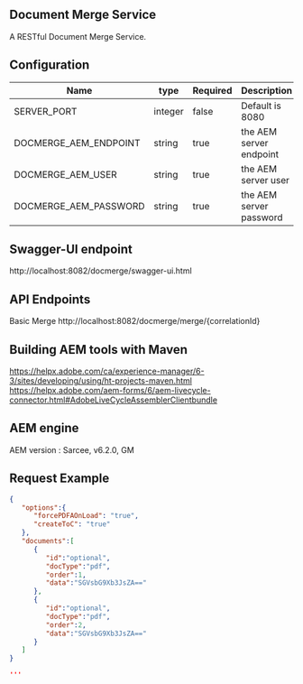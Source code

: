 ## Document Merge Service

A RESTful Document Merge Service. 

## Configuration

| Name | type | Required | Description |
| --- | --- | --- | --- |
| SERVER_PORT | integer | false | Default is 8080 |
| DOCMERGE_AEM_ENDPOINT | string | true | the AEM server endpoint |
| DOCMERGE_AEM_USER | string | true | the AEM server user |
| DOCMERGE_AEM_PASSWORD | string | true | the AEM server password |


## Swagger-UI endpoint
http://localhost:8082/docmerge/swagger-ui.html

## API Endpoints

Basic Merge
http://localhost:8082/docmerge/merge/{correlationId}

## Building AEM tools with Maven
https://helpx.adobe.com/ca/experience-manager/6-3/sites/developing/using/ht-projects-maven.html
https://helpx.adobe.com/aem-forms/6/aem-livecycle-connector.html#AdobeLiveCycleAssemblerClientbundle

## AEM engine
AEM version : Sarcee, v6.2.0, GM

## Request Example
```json
{
   "options":{
      "forcePDFAOnLoad": "true",  
      "createToC": "true"
   },
   "documents":[
      {
         "id":"optional",
         "docType":"pdf",
         "order":1, 
         "data":"SGVsbG9Xb3JsZA=="
      },
      {
         "id":"optional",
         "docType":"pdf",
         "order":2,
         "data":"SGVsbG9Xb3JsZA=="
      }
   ]
}

'''
